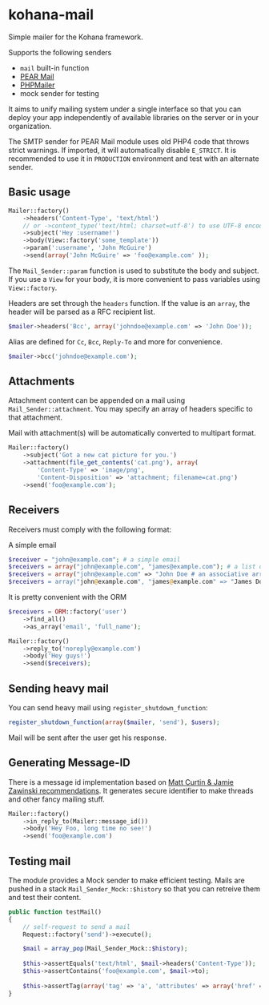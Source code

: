 kohana-mail
===========

Simple mailer for the Kohana framework.

Supports the following senders
* `mail` built-in function
* [PEAR Mail](http://pear.php.net/package/Mail/)
* [PHPMailer](https://github.com/PHPMailer/PHPMailer)
* mock sender for testing

It aims to unify mailing system under a single interface so that you can
deploy your app independently of available libraries on the server or in your
organization.

The SMTP sender for PEAR Mail module uses old PHP4 code that throws strict 
warnings. If imported, it will automatically disable `E_STRICT`. It is 
recommended to use it in `PRODUCTION` environment and test with an alternate
sender.

Basic usage
-----------
```php
Mailer::factory()
    ->headers('Content-Type', 'text/html')
    // or ->content_type('text/html; charset=utf-8') to use UTF-8 encoding
    ->subject('Hey :username!')
    ->body(View::factory('some_template'))
    ->param(':username', 'John McGuire')
    ->send(array('John McGuire' => 'foo@example.com' ));
```

The `Mail_Sender::param` function is used to substitute the body and 
subject. If you use a `View` for your body, it is more convenient to pass 
variables using `View::factory`.

Headers are set through the `headers` function. If the value is an `array`,
the header will be parsed as a RFC recipient list.

```php
$mailer->headers('Bcc', array('johndoe@example.com' => 'John Doe'));
```

Alias are defined for `Cc`, `Bcc`, `Reply-To` and more for convenience.

```php
$mailer->bcc('johndoe@example.com');
```

Attachments
-----------
Attachment content can be appended on a mail using `Mail_Sender::attachment`. 
You may specify an array of headers specific to that attachment.

Mail with attachment(s) will be automatically converted to multipart format.

```php
Mailer::factory()
    ->subject('Got a new cat picture for you.')
    ->attachment(file_get_contents('cat.png'), array(
        'Content-Type' => 'image/png',
        'Content-Disposition' => 'attachment; filename=cat.png')
    ->send('foo@example.com');
```

Receivers
---------
Receivers must comply with the following format:

A simple email

```php
$receiver = "john@example.com"; # a simple email
$receivers = array("john@example.com", "james@example.com"); # a list of emails
$receivers = array("john@example.com" => "John Doe # an associative array
$receivers = array("john@example.com", "james@example.com" => "James Doe"); # a mixed array
```

It is pretty convenient with the ORM
```php
$receivers = ORM::factory('user')
    ->find_all()
    ->as_array('email', 'full_name');

Mailer::factory()
    ->reply_to('noreply@example.com')
    ->body('Hey guys!')
    ->send($receivers);
```

Sending heavy mail
------------------
You can send heavy mail using `register_shutdown_function`:
```php
register_shutdown_function(array($mailer, 'send'), $users);
```

Mail will be sent after the user get his response.

Generating Message-ID
---------------------
There is a message id implementation based on 
[Matt Curtin & Jamie Zawinski recommendations](http://www.jwz.org/doc/mid.html). 
It generates secure identifier to make threads and other fancy mailing stuff.

```php
Mailer::factory()
    ->in_reply_to(Mailer::message_id())
    ->body('Hey Foo, long time no see!')
    ->send('foo@example.com')
```

Testing mail
------------
The module provides a Mock sender to make efficient testing. Mails are pushed in
a stack `Mail_Sender_Mock::$history` so that you can retreive them and test 
their content.

```php
public function testMail() 
{
    // self-request to send a mail
    Request::factory('send')->execute();

    $mail = array_pop(Mail_Sender_Mock::$history);
    
    $this->assertEquals('text/html', $mail->headers('Content-Type'));
    $this->assertContains('foo@example.com', $mail->to);
    
    $this->assertTag(array('tag' => 'a', 'attributes' => array('href' => 'http://example.com')), $mail->body());
}
```
